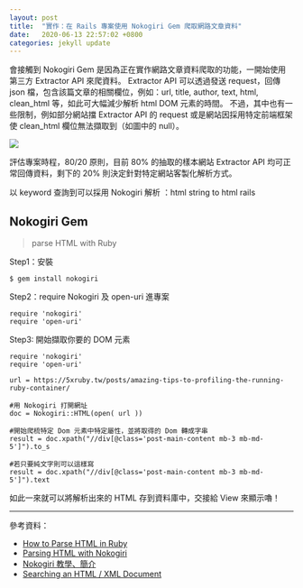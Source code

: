 ```yaml
---
layout: post
title:  "實作：在 Rails 專案使用 Nokogiri Gem 爬取網路文章資料"
date:   2020-06-13 22:57:02 +0800
categories: jekyll update
---
```


會接觸到 Nokogiri Gem 是因為正在實作網路文章資料爬取的功能，一開始使用第三方 Extractor API 來爬資料。
Extractor API 可以透過發送 request，回傳 json 檔，包含該篇文章的相關欄位，例如：url, title, author, text, html, clean_html 等，如此可大幅減少解析 html DOM 元素的時間。
不過，其中也有一些限制，例如部分網站擋 Extractor API 的 request 或是網站因採用特定前端框架使 clean_html 欄位無法擷取到（如圖中的 null）。

![](https://i.imgur.com/o7kdhdI.png)

評估專案時程，80/20 原則，目前 80% 的抽取的樣本網站 Extractor API 均可正常回傳資料，剩下的 20% 則決定針對特定網站客製化解析方式。

以 keyword 查詢到可以採用 Nokogiri 解析 ：html string to html rails

## Nokogiri Gem

> parse HTML with Ruby

Step1：安裝
```
$ gem install nokogiri
```

Step2：require Nokogiri 及 open-uri 進專案

```ruby=
require 'nokogiri'
require 'open-uri'
```

Step3: 開始擷取你要的 DOM 元素

```ruby=
require 'nokogiri'
require 'open-uri'

url = https://5xruby.tw/posts/amazing-tips-to-profiling-the-running-ruby-container/

#用 Nokogiri 打開網址
doc = Nokogiri::HTML(open( url ))

#開始爬梳特定 Dom 元素中特定屬性，並將取得的 Dom 轉成字串
result = doc.xpath("//div[@class='post-main-content mb-3 mb-md-5']").to_s

#若只要純文字則可以這樣寫
result = doc.xpath("//div[@class='post-main-content mb-3 mb-md-5']").text
```

如此一來就可以將解析出來的 HTML 存到資料庫中，交接給 View 來顯示嚕！

---


參考資料：
- [How to Parse HTML in Ruby](https://www.rubyguides.com/2012/01/parsing-html-in-ruby/)
- [Parsing HTML with Nokogiri](http://ruby.bastardsbook.com/chapters/html-parsing/)
- [Nokogiri 教學、簡介](https://wwssllabcd.github.io/blog/2012/10/25/how-to-use-nokogiri/#%E4%BD%BF%E7%94%A8-%E4%BE%86%E6%89%BE%E5%87%BA%E6%9F%90%E7%A8%AE%E7%89%B9%E5%AE%9A%E5%B1%AC%E6%80%A7)
- [Searching an HTML / XML Document](https://nokogiri.org/tutorials/searching_a_xml_html_document.html)



